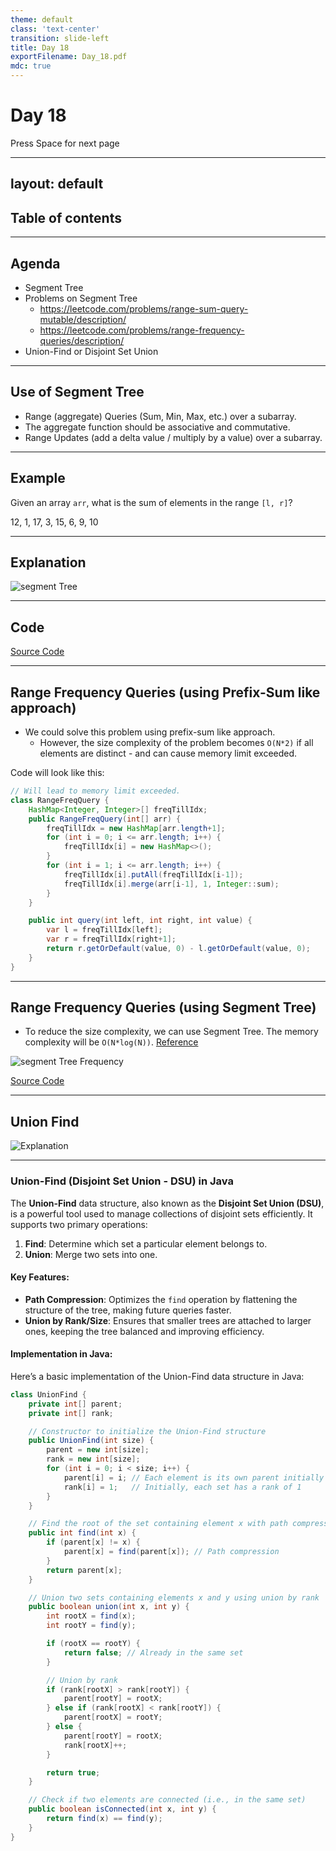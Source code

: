 ```yaml
---
theme: default
class: 'text-center'
transition: slide-left
title: Day 18
exportFilename: Day_18.pdf
mdc: true
---
```


# Day 18


<div class="pt-13">
  <span @click="$slidev.nav.next" class="px-2 py-1 rounded cursor-pointer" flex="~ justify-center items-center gap-2" hover="bg-white bg-opacity-10">
    Press Space for next page <div class="i-carbon:arrow-right inline-block"/>
  </span>
</div>

---
layout: default
---

## Table of contents

<Toc columns=3></Toc>

---

## Agenda

- Segment Tree
- Problems on Segment Tree
  + https://leetcode.com/problems/range-sum-query-mutable/description/
  + https://leetcode.com/problems/range-frequency-queries/description/
- Union-Find or Disjoint Set Union

---

## Use of Segment Tree

- Range (aggregate) Queries (Sum, Min, Max, etc.) over a subarray.
- The aggregate function should be associative and commutative.
- Range Updates (add a delta value / multiply by a value) over a subarray.

---

## Example

Given an array `arr`, what is the sum of elements in the range `[l, r]`?

12, 1, 17, 3, 15, 6, 9, 10

---

## Explanation

![segment Tree](../images/segmentTree.svg)

---

## Code

[Source Code](../../code/src/collections/SegmentTree.java)

---

## Range Frequency Queries (using Prefix-Sum like approach)

- We could solve this problem using prefix-sum like approach.
  + However, the size complexity of the problem becomes `O(N*2)` if all elements are distinct - and can cause memory limit exceeded.

Code will look like this:

```java
// Will lead to memory limit exceeded.
class RangeFreqQuery {
    HashMap<Integer, Integer>[] freqTillIdx;
    public RangeFreqQuery(int[] arr) {
        freqTillIdx = new HashMap[arr.length+1];
        for (int i = 0; i <= arr.length; i++) {
            freqTillIdx[i] = new HashMap<>();
        }
        for (int i = 1; i <= arr.length; i++) {
            freqTillIdx[i].putAll(freqTillIdx[i-1]);
            freqTillIdx[i].merge(arr[i-1], 1, Integer::sum);
        }
    }

    public int query(int left, int right, int value) {
        var l = freqTillIdx[left];
        var r = freqTillIdx[right+1];
        return r.getOrDefault(value, 0) - l.getOrDefault(value, 0);
    }
}
```

---

## Range Frequency Queries (using Segment Tree)

- To reduce the size complexity, we can use Segment Tree. The memory complexity will be `O(N*log(N))`. [Reference](../llm-outputs/MemoryComplexityRangeFreq.md)

![segment Tree Frequency](../images/segTreeFreq.svg)

[Source Code](../../code/src/leetcode/RangeFrequencyQueries.java)

---

## Union Find

![Explanation](../images/unionFind.svg)

---

### Union-Find (Disjoint Set Union - DSU) in Java

The **Union-Find** data structure, also known as the **Disjoint Set Union (DSU)**, is a powerful tool used to manage collections of disjoint sets efficiently. It supports two primary operations:

1. **Find**: Determine which set a particular element belongs to.
2. **Union**: Merge two sets into one.

#### Key Features:
- **Path Compression**: Optimizes the `find` operation by flattening the structure of the tree, making future queries faster.
- **Union by Rank/Size**: Ensures that smaller trees are attached to larger ones, keeping the tree balanced and improving efficiency.

#### Implementation in Java:
Here’s a basic implementation of the Union-Find data structure in Java:

```java
class UnionFind {
    private int[] parent;
    private int[] rank;

    // Constructor to initialize the Union-Find structure
    public UnionFind(int size) {
        parent = new int[size];
        rank = new int[size];
        for (int i = 0; i < size; i++) {
            parent[i] = i; // Each element is its own parent initially
            rank[i] = 1;   // Initially, each set has a rank of 1
        }
    }

    // Find the root of the set containing element x with path compression
    public int find(int x) {
        if (parent[x] != x) {
            parent[x] = find(parent[x]); // Path compression
        }
        return parent[x];
    }

    // Union two sets containing elements x and y using union by rank
    public boolean union(int x, int y) {
        int rootX = find(x);
        int rootY = find(y);

        if (rootX == rootY) {
            return false; // Already in the same set
        }

        // Union by rank
        if (rank[rootX] > rank[rootY]) {
            parent[rootY] = rootX;
        } else if (rank[rootX] < rank[rootY]) {
            parent[rootX] = rootY;
        } else {
            parent[rootY] = rootX;
            rank[rootX]++;
        }

        return true;
    }

    // Check if two elements are connected (i.e., in the same set)
    public boolean isConnected(int x, int y) {
        return find(x) == find(y);
    }
}
```
